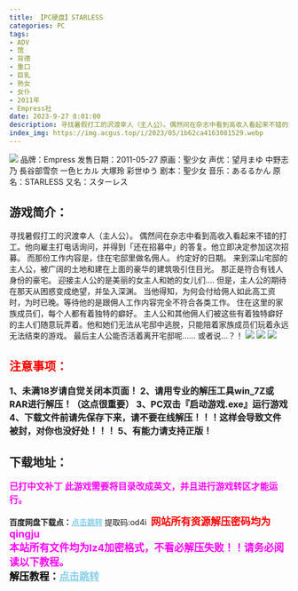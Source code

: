 ```yaml
---
title: 【PC硬盘】STARLESS
categories: PC
tags:
- ADV
- 馆
- 背德
- 重口
- 巨乳
- 熟女
- 女仆
- 2011年
- Empress社
date: 2023-9-27 8:01:00
description: 寻找暑假打工的沢渡幸人（主人公）。偶然间在杂志中看到高收入看起来不错的打工。他向雇主打电话询问，并得到「还在招募中」的答复。他立即决定参加这次招募。而那份工作内容是，住在宅邸里做名佣人。约定好的日期。来到深山宅邸的主人公，被广阔的土地和建在上面的豪华的建筑吸引住目光。那正是符合有钱人身份的豪宅。迎接主人公的是美丽的女主人和她的女儿们....但是，主人公的期待在那天从困惑变成绝望，并坠入深渊。当他得知，为何会付给佣人如此高工资时，为时已晚。等待他的是跟佣人工作内容完全不符合各类工作。
index_img: https://img.acgus.top/i/2023/05/1b62ca4163081529.webp
---
```

![](https://img.acgus.top/i/2023/05/1b62ca4163081529.webp)
品牌：Empress
发售日期：2011-05-27
原画：聖少女
声优：望月まゆ 中野志乃 長谷部雪奈 一色ヒカル 大塚玲 彩世ゆう
剧本：聖少女
音乐：あるるかん
原名：STARLESS
又名：スターレス

## 游戏简介：
寻找暑假打工的沢渡幸人（主人公）。
偶然间在杂志中看到高收入看起来不错的打工。他向雇主打电话询问，并得到「还在招募中」的答复。他立即决定参加这次招募。
而那份工作内容是，住在宅邸里做名佣人。
约定好的日期。
来到深山宅邸的主人公，被广阔的土地和建在上面的豪华的建筑吸引住目光。
那正是符合有钱人身份的豪宅。
迎接主人公的是美丽的女主人和她的女儿们....
但是，主人公的期待在那天从困惑变成绝望，并坠入深渊。
当他得知，为何会付给佣人如此高工资时，为时已晚。等待他的是跟佣人工作内容完全不符合各类工作。
住在这里的家族成员们，每个人都有着独特的癖好。
主人公和其他佣人们被这些有着独特癖好的主人们随意玩弄着。他和她们无法从宅邸中逃脱，只能陪着家族成员们玩着永远无法结束的游戏。
最后主人公能否活着离开宅邸呢......
或者说...？！
![](https://img.acgus.top/i/2023/05/5fcaeb66db081611.webp)
![](https://img.acgus.top/i/2023/05/891eca297c081540.webp)
![](https://img.acgus.top/i/2023/05/1a91b39a5a081534.webp)






## <font color=#FF0000 >注意事项：</font>
<font size=3><b>1、未满18岁请自觉关闭本页面！
2、请用专业的解压工具win_7Z或RAR进行解压！（这点很重要）
3、PC双击『启动游戏.exe』运行游戏
4、下载文件前请先保存下来，请不要在线解压！！！这样会导致文件被封，对你也没好处！！！
5、有能力请支持正版！</b></font>

## 下载地址：
<font color=#FF00FF size=3><b>已打中文补丁</b></font>
<font color=#FF00FF size=3>**此游戏需要将目录改成英文，并且进行游戏转区才能运行。**</font>

<b>百度网盘下载点：</b><a href="https://pan.baidu.com/s/1uM_B-GtOu6JDXBu726rB2w?pwd=od4i" style="color: #87CEEB;"><b>点击跳转</b></a> 提取码:od4i
<a style="padding: 0" href="https://post.qingju.org/AD/"><img style="max-width:100%" src="https://img.acgus.top/i/2024/07/478f689b8021d8d499ab43d21acf137a.gif" alt=""></a>
<b><font color=#FF0000 size=4>网站所有资源解压密码均为</b></font><b><font color=#FF00FF size=4>qingju</font><font color=#FF0000 ></font></b><br><b><font color=#FF00FF size=4>本站所有文件均为lz4加密格式，不看必解压失败！！请务必阅读以下教程。</b></font><br><b><font color=#000 size=4>解压教程：</b><a href="https://post.qingju.org/tutorial/000/" style="color: #87CEEB;"><b>点击跳转</b></a>